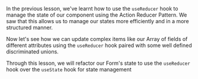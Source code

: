 In the previous lesson, we've learnt how to use the `useReducer` hook to manage the state of our component using the Action Reducer Pattern. We saw that this allows us to manage our states more efficiently and in a more structured manner. 

Now let's see how we can update complex items like our Array of fields of different attributes using the `useReducer` hook paired with some well defined discriminated unions. 

Through this lesson, we will refactor our Form's state to use the `useReducer` hook over the `useState` hook for state management